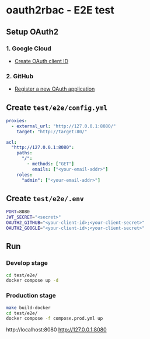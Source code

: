 # oauth2rbac - E2E test

## Setup OAuth2

### 1. Google Cloud

- [Create OAuth client ID](https://console.cloud.google.com/apis/credentials/oauthclient)

### 2. GitHub

- [Register a new OAuth application](https://github.com/settings/applications/new)

## Create `test/e2e/config.yml`

```yaml
proxies:
  - external_url: "http://127.0.0.1:8080/"
    target: "http://target:80/"

acl:
  "http://127.0.0.1:8080":
    paths:
      "/":
        - methods: ["GET"]
          emails: ["<your-email-addr>"]
    roles:
      "admin": ["<your-email-addr>"]
```

## Create `test/e2e/.env`

```sh
PORT=8080
JWT_SECRET="<secret>"
OAUTH2_GITHUB="<your-client-id>;<your-client-secret>"
OAUTH2_GOOGLE="<your-client-id>;<your-client-secret>"
```

## Run

### Develop stage

```sh
cd test/e2e/
docker compose up -d
```

### Production stage

```sh
make build-docker
cd test/e2e/
docker compose -f compose.prod.yml up
```

http://localhost:8080
http://127.0.0.1:8080
